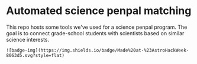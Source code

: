 # Automated science penpal matching

This repo hosts some tools we've used for a science penpal program. The goal is to connect grade-school students with scientists based on similar science interests.

```
![badge-img](https://img.shields.io/badge/Made%20at-%23AstroHackWeek-8063d5.svg?style=flat)
